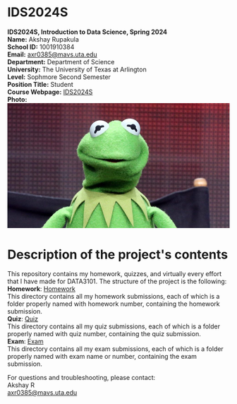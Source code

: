 # IDS2024S
**IDS2024S, Introduction to Data Science, Spring 2024**  
**Name:** Akshay Rupakula  
**School ID:** 1001910384  
**Email:** axr0385@mavs.uta.edu  
**Department:** Department of Science  
**University:** The University of Texas at Arlington  
**Level:** Sophmore Second Semester  
**Position Title:** Student  
**Course Webpage:** [IDS2024S](wwww.cdslab.org)  
**Photo:**  ![A photo of Akshay](_92593800_gettyimages-482923234.jpg)  

# **Description of the project's contents**  
This repository contains my homework, quizzes, and virtually every effort that I have made for DATA3101. The structure of the project is the following:  
**Homework**: [Homework](./homework)  
This directory contains all my homework submissions, each of which is a folder properly named with homework number, containing the homework submission.  
**Quiz**: [Quiz](./quizzes)  
This directory contains all my quiz submissions, each of which is a folder properly named with quiz number, containing the quiz submission.  
**Exam**: [Exam](./exams)  
This directory contains all my exam submissions, each of which is a folder properly named with exam name or number, containing the exam submission.  

For questions and troubleshooting, please contact:  
Akshay R  
axr0385@mavs.uta.edu  
